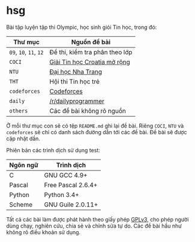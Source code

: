 # hsg

Bài tập luyện tập thi Olympic, học sinh giỏi Tin học, trong đó:

|         Thư mục        |           Nguồn đề bài            |
| ---------------------- | --------------------------------- |
| `09`, `10`, `11`, `12` | Đề thi, kiểm tra phân theo lớp    |
| `COCI`                 | [Giải Tin học Croatia mở rộng][0] |
| `NTU`                  | [Đại học Nha Trang][1]            |
| `THT`                  | Hội thi Tin học trẻ               |
| `codeforces`           | [Codeforces][2]                   |
| `daily`                | [/r/dailyprogrammer][3]           |
| `others`               | Các đề bài không rõ nguồn         |

[0]: http://www.hsin.hr/coci/
[1]: http://laptrinh.ntu.edu.vn/
[2]: http://codeforces.com/
[3]: https://www.reddit.com/r/dailyprogrammer

Ở mỗi thư mục con sẽ có tệp `README.md` ghi lại đề bài. Riêng `COCI`, `NTU` và
`codeforces` sẽ chỉ có danh sách đường dẫn tới các đề bài. Đề bài sẽ được cập
nhật dần.

Phiên bản các trình dịch sử dụng test:

| Ngôn ngữ |     Trình dịch     |
| -------- | ------------------ |
|  C       | GNU GCC 4.9+       |
|  Pascal  | Free Pascal 2.6.4+ |
|  Python  | Python 3.4+        |
|  Scheme  | GNU Guile 2.0.11+  |

Tất cả các bài làm được phát hành theo giấy phép [GPLv3](LICENSE), cho phép
người dùng chạy, nghiên cứu, chia sẻ và chỉnh sửa tự do. Các đề bài hầu như
không rõ điều khoản sử dụng.

